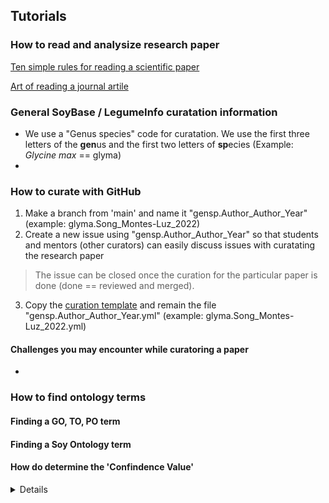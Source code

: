 ## Tutorials

### How to read and analysize research paper

[Ten simple rules for reading a scientific paper](/student_tutorials/Carery_Steiner_2020.pdf)

[Art of reading a journal artile](/student_tutorials/Subramanyam_2013.pdf)

### General SoyBase / LegumeInfo curatation information

- We use a "Genus species" code for curatation. We use the first three letters of the <b>gen</b>us and the first two letters of <b>sp</b>ecies (Example: <i>Glycine max</i> == glyma)
- 

### How to curate with GitHub
1. Make a branch from 'main' and name it "gensp.Author_Author_Year" (example: glyma.Song_Montes-Luz_2022)
2. Create a new issue using "gensp.Author_Author_Year" so that students and mentors (other curators) can easily discuss issues with curatating the research paper
> The issue can be closed once the curation for the particular paper is done (done == reviewed and merged).
3. Copy the [curation template](https://github.com/legumeinfo/gene-function-registry/blob/main/templates/gensp.traits.yml) and remain the file "gensp.Author_Author_Year.yml" (example: glyma.Song_Montes-Luz_2022.yml)

#### Challenges you may encounter while curatoring a paper
- 

### How to find ontology terms

#### Finding a GO, TO, PO term

#### Finding a Soy Ontology term

#### How do determine the 'Confindence Value'
<details>
  Something whatever
</details>
